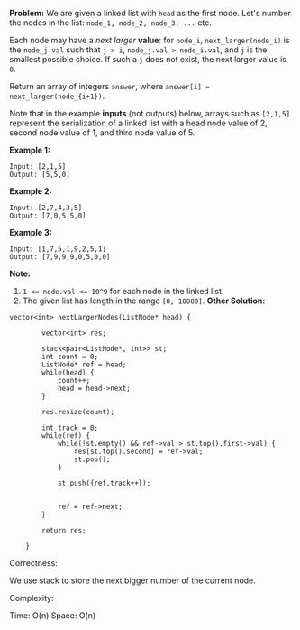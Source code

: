 **Problem:**
We are given a linked list with `head` as the first node. Let's number the nodes in the list: `node_1, node_2, node_3, ...` etc.

Each node may have a *next larger* **value**: for `node_i`, `next_larger(node_i)` is the `node_j.val` such that `j > i`, `node_j.val > node_i.val`, and `j` is the smallest possible choice. If such a `j` does not exist, the next larger value is `0`.

Return an array of integers `answer`, where `answer[i] = next_larger(node_{i+1})`.

Note that in the example **inputs** (not outputs) below, arrays such as `[2,1,5]` represent the serialization of a linked list with a head node value of 2, second node value of 1, and third node value of 5.

 

**Example 1:**

```
Input: [2,1,5]
Output: [5,5,0]
```

**Example 2:**

```
Input: [2,7,4,3,5]
Output: [7,0,5,5,0]
```

**Example 3:**

```
Input: [1,7,5,1,9,2,5,1]
Output: [7,9,9,9,0,5,0,0]
```

 

**Note:**

1. `1 <= node.val <= 10^9` for each node in the linked list.
2. The given list has length in the range `[0, 10000]`.
**Other Solution:**
```
vector<int> nextLargerNodes(ListNode* head) {
        
        vector<int> res;
        
        stack<pair<ListNode*, int>> st;
        int count = 0;
        ListNode* ref = head;
        while(head) {
            count++;
            head = head->next;
        }
        
        res.resize(count);
        
        int track = 0;
        while(ref) {
            while(!st.empty() && ref->val > st.top().first->val) {
                res[st.top().second] = ref->val;
                st.pop();
            }
            
            st.push({ref,track++});
            
            
            ref = ref->next;
        }
        
        return res;
        
    }
```
Correctness:

We use stack to store the next bigger number of the current node.

Complexity:

Time: O(n)
Space: O(n)